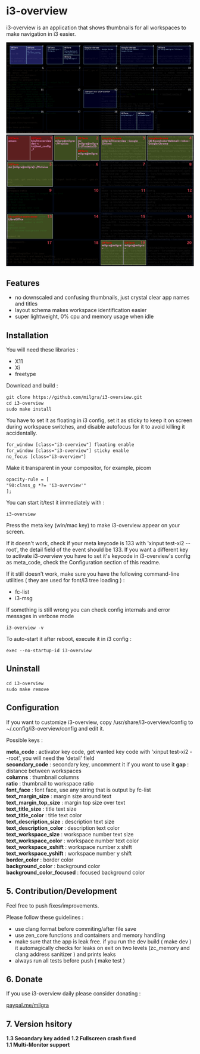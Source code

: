 # i3-overview

i3-overview is an application that shows thumbnails for all workspaces to make navigation in i3 easier.

![alt text](screenshot2.png)
![alt text](screenshot1.png)

## Features ##

- no downscaled and confusing thumbnails, just crystal clear app names and titles
- layout schema makes workspace identification easier
- super lightweight, 0% cpu and memory usage when idle

## Installation ##

You will need these libraries :

- X11
- Xi
- freetype

Download and build :

```
git clone https://github.com/milgra/i3-overview.git
cd i3-overview
sudo make install
```

You have to set it as floating in i3 config, set it as sticky to keep it on screen during workspace switches, and disable autofocus for it to avoid killing it accidentally.

```
for_window [class="i3-overview"] floating enable
for_window [class="i3-overview"] sticky enable
no_focus [class="i3-overview"]
```

Make it transparent in your compositor, for example, picom
```
opacity-rule = [ 
"90:class_g *?= 'i3-overview'"
];
```

You can start it/test it immediately with :

```
i3-overview
```

Press the meta key (win/mac key) to make i3-overview appear on your screen.

If it doesn't work, check if your meta keycode is 133 with 'xinput test-xi2 --root', the detail field of the event should be 133. If you want a different key to activate i3-overview you have to set it's keycode in i3-overview's config as meta_code, check the Configuration section of this readme.

If it still doesn't work, make sure you have the following command-line utilities ( they are used for font/i3 tree loading ) : 
- fc-list
- i3-msg

If something is still wrong you can check config internals and error messages in verbose mode

```
i3-overview -v
```

To auto-start it after reboot, execute it in i3 config :

```
exec --no-startup-id i3-overview
```

## Uninstall ##

```
cd i3-overview
sudo make remove
```

## Configuration ##

If you want to customize i3-overview, copy /usr/share/i3-overview/config to ~/.config/i3-overview/config and edit it.

Possible keys :

**meta_code** : activator key code, get wanted key code with 'xinput test-xi2 --root', you will need the 'detail' field    
**secondary_code** : secondary key, uncomment it if you want to use it
**gap** : distance between workspaces  
**columns** : thumbnail columns  
**ratio** : thumbnail to workspace ratio  
**font_face** : font face, use any string that is output by fc-list  
**text_margin_size** : margin size around text  
**text_margin_top_size** : margin top size over text  
**text_title_size** : title text size  
**text_title_color** : title text color  
**text_description_size** : description text size  
**text_description_color** : description text color  
**text_workspace_size** : workspace number text size  
**text_workspace_color** : workspace number text color  
**text_workspace_xshift** : workspace number x shift  
**text_workspace_yshift** : workspace number y shift  
**border_color** : border color  
**background_color** : background color  
**background_color_focused** : focused background color  

## 5. Contribution/Development ##

Feel free to push fixes/improvements.

Please follow these guidelines :

- use clang format before commiting/after file save
- use zen_core functions and containers and memory handling
- make sure that the app is leak free. if you run the dev build ( make dev ) it automagically checks for leaks on exit on two levels (zc_memory and clang address sanitizer ) and prints leaks
- always run all tests before push ( make test )

## 6. Donate ##

If you use i3-overview daily please consider donating :

[paypal.me/milgra](http://www.paypal.me/milgra)

## 7. Version hsitory ##

**1.3 Secondary key added**
**1.2 Fullscreen crash fixed**  
**1.1 Multi-Monitor support**